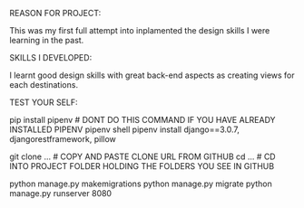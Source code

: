 REASON FOR PROJECT:

This was my first full attempt into inplamented the design skills I were learning in the past. 

SKILLS I DEVELOPED:

I learnt good design skills with great back-end aspects as creating views for each destinations.

TEST YOUR SELF:

pip install pipenv # DONT DO THIS COMMAND IF YOU HAVE ALREADY INSTALLED PIPENV
pipenv shell
pipenv install django==3.0.7, djangorestframework, pillow

git clone ... # COPY AND PASTE CLONE URL FROM GITHUB
cd ... # CD INTO PROJECT FOLDER HOLDING THE FOLDERS YOU SEE IN GITHUB

python manage.py makemigrations
python manage.py migrate
python manage.py runserver 8080
